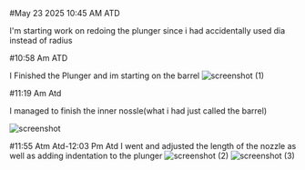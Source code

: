 #May 23 2025 10:45 AM ATD

I'm starting work on redoing the plunger since i had accidentally used dia instead of radius


#10:58 Am ATD

I Finished the Plunger and im starting on the barrel
![screenshot (1)](https://github.com/user-attachments/assets/c7ce2a03-f544-48c4-978f-f176665af0d1)


#11:19 Am Atd

I managed to finish the inner nossle(what i had just called the barrel)

![screenshot](https://github.com/user-attachments/assets/5484f947-0fa9-4a6d-97d9-79a63b0a490b)

#11:55 Atm Atd-12:03 Pm Atd
I went and adjusted the length of the nozzle as well as adding indentation to the plunger 
![screenshot (2)](https://github.com/user-attachments/assets/a5e4bbe0-ab10-493d-b669-c6dd706430bb)
![screenshot (3)](https://github.com/user-attachments/assets/88bb269b-7bf9-4684-b8ac-20ff188a2217)
